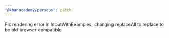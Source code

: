```yaml
---
"@khanacademy/perseus": patch
---
```


Fix rendering error in InputWithExamples, changing replaceAll to replace to be old browser compatible
